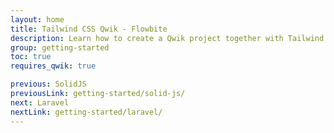 ```yaml
---
layout: home
title: Tailwind CSS Qwik - Flowbite
description: Learn how to create a Qwik project together with Tailwind CSS and Flowbite to instantly build scalable and interactive web apps together with UI components
group: getting-started
toc: true
requires_qwik: true

previous: SolidJS
previousLink: getting-started/solid-js/
next: Laravel
nextLink: getting-started/laravel/
---
```



